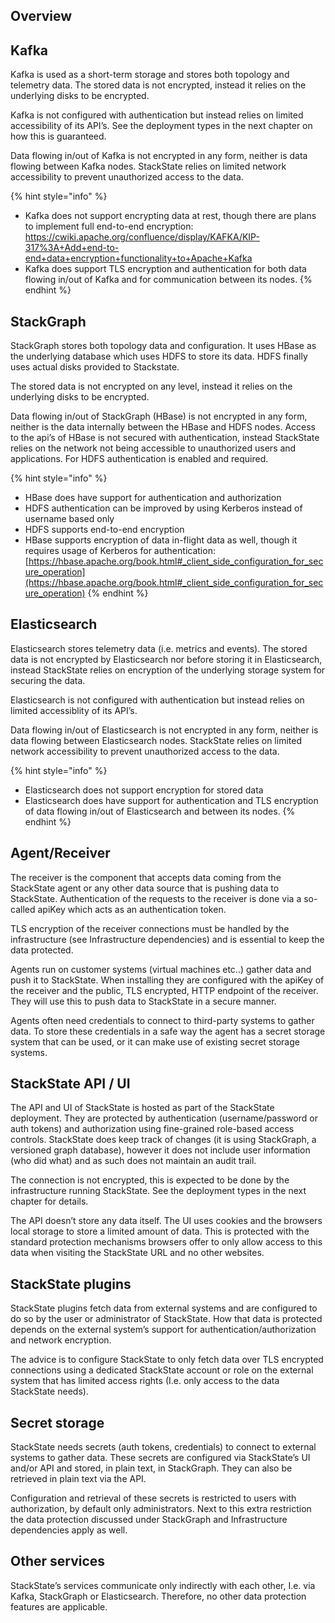 
## Overview



## Kafka
Kafka is used as a short-term storage and stores both topology and telemetry data. The stored data is not encrypted, instead it relies on the underlying disks to be encrypted.

Kafka is not configured with authentication but instead relies on limited accessibility of its API’s. See the deployment types in the next chapter on how this is guaranteed.
 
Data flowing in/out of Kafka is not encrypted in any form, neither is data flowing between Kafka nodes. StackState relies on limited network accessibility to prevent unauthorized access to the data.

{% hint style="info" %}
* Kafka does not support encrypting data at rest, though there are plans to implement full end-to-end encryption: https://cwiki.apache.org/confluence/display/KAFKA/KIP-317%3A+Add+end-to-end+data+encryption+functionality+to+Apache+Kafka
* Kafka does support TLS encryption and authentication for both data flowing in/out of Kafka and for communication between its nodes.
{% endhint %}

## StackGraph
StackGraph stores both topology data and configuration. It uses HBase as the underlying database which uses HDFS to store its data. HDFS finally uses actual disks provided to Stackstate.

The stored data is not encrypted on any level, instead it relies on the underlying disks to be encrypted.

Data flowing in/out of StackGraph (HBase) is not encrypted in any form, neither is the data internally between the HBase and HDFS nodes. Access to the api’s of HBase is not secured with authentication, instead StackState relies on the network not being accessible to unauthorized users and applications. For HDFS authentication is enabled and required.

{% hint style="info" %}
* HBase does have support for authentication and authorization
* HDFS authentication can be improved by using Kerberos instead of username based only
* HDFS supports end-to-end encryption
* HBase supports encryption of data in-flight data as well, though it requires usage of Kerberos for authentication:[https://hbase.apache.org/book.html#_client_side_configuration_for_secure_operation](https://hbase.apache.org/book.html#_client_side_configuration_for_secure_operation)
{% endhint %}

## Elasticsearch
Elasticsearch stores telemetry data (i.e. metrics and events). The stored data is not encrypted by Elasticsearch nor before storing it in Elasticsearch, instead StackState relies on encryption of the underlying storage system for securing the data.

Elasticsearch is not configured with authentication but instead relies on limited accessiblity of its API’s.

Data flowing in/out of Elasticsearch is not encrypted in any form, neither is data flowing between Elasticsearch nodes. StackState relies on limited network accessibility to prevent unauthorized access to the data.

{% hint style="info" %}
* Elasticsearch does not support encryption for stored data
* Elasticsearch does have support for authentication and TLS encryption of data flowing in/out of Elasticsearch and between its nodes.
{% endhint %}

## Agent/Receiver
The receiver is the component that accepts data coming from the StackState agent or any other data source that is pushing data to StackState. Authentication of the requests to the receiver is done via a so-called apiKey which acts as an authentication token. 

TLS encryption of the receiver connections must be handled by the infrastructure (see Infrastructure dependencies) and is essential to keep the data protected.

Agents run on customer systems (virtual machines etc..) gather data and push it to StackState. When installing they are configured with the apiKey of the receiver and the public, TLS encrypted, HTTP endpoint of the receiver. They will use this to push data to StackState in a secure manner.

Agents often need credentials to connect to third-party systems to gather data. To store these credentials in a safe way the agent has a secret storage system that can be used, or it can make use of existing secret storage systems.

## StackState API / UI
The API and UI of StackState is hosted as part of the StackState deployment. They are protected by authentication (username/password or auth tokens) and authorization using fine-grained role-based access controls. StackState does keep track of changes (it is using StackGraph, a versioned graph database), however it does not include user information (who did what) and as such does not maintain an audit trail.

The connection is not encrypted, this is expected to be done by the infrastructure running StackState. See the deployment types in the next chapter for details.

The API doesn’t store any data itself. The UI uses cookies and the browsers local storage to store a limited amount of data. This is protected with the standard protection mechanisms browsers offer to only allow access to this data when visiting the StackState URL and no other websites.

## StackState plugins
StackState plugins fetch data from external systems and are configured to do so by the user or administrator of StackState. How that data is protected depends on the external system’s support for authentication/authorization and network encryption. 

The advice is to configure StackState to only fetch data over TLS encrypted connections using a dedicated StackState account or role on the external system that has limited access rights (I.e. only access to the data StackState needs). 

## Secret storage
StackState needs secrets (auth tokens, credentials) to connect to external systems to gather data. These secrets are configured via StackState’s UI and/or API and stored, in plain text, in StackGraph. They can also be retrieved in plain text via the API. 

Configuration and retrieval of these secrets is restricted to users with authorization, by default only administrators. Next to this extra restriction the data protection discussed under StackGraph and Infrastructure dependencies apply as well.

## Other services
StackState’s services communicate only indirectly with each other, I.e. via Kafka, StackGraph or Elasticsearch. Therefore, no other data protection features are applicable.
